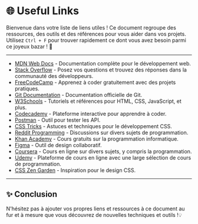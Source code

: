 # 🌐 Useful Links

Bienvenue dans votre liste de liens utiles ! Ce document regroupe des ressources, des outils et des références pour vous aider dans vos projets. Utilisez `Ctrl + F` pour trouver rapidement ce dont vous avez besoin parmi ce joyeux bazar ! 🚀

---

- [MDN Web Docs](https://developer.mozilla.org/) - Documentation complète pour le développement web.
- [Stack Overflow](https://stackoverflow.com/) - Posez vos questions et trouvez des réponses dans la communauté des développeurs.
- [FreeCodeCamp](https://www.freecodecamp.org/) - Apprenez à coder gratuitement avec des projets pratiques.
- [Git Documentation](https://git-scm.com/doc) - Documentation officielle de Git.
- [W3Schools](https://www.w3schools.com/) - Tutoriels et références pour HTML, CSS, JavaScript, et plus.
- [Codecademy](https://www.codecademy.com/) - Plateforme interactive pour apprendre à coder.
- [Postman](https://www.postman.com/) - Outil pour tester les API.
- [CSS Tricks](https://css-tricks.com/) - Astuces et techniques pour le développement CSS.
- [Reddit Programming](https://www.reddit.com/r/programming/) - Discussions sur divers sujets de programmation.
- [Khan Academy](https://www.khanacademy.org/computing/computer-programming) - Cours gratuits sur la programmation informatique.
- [Figma](https://www.figma.com/) - Outil de design collaboratif.
- [Coursera](https://www.coursera.org/) - Cours en ligne sur divers sujets, y compris la programmation.
- [Udemy](https://www.udemy.com/) - Plateforme de cours en ligne avec une large sélection de cours de programmation.
- [CSS Zen Garden](http://www.csszengarden.com/) - Inspiration pour le design CSS.

---

## ✨ Conclusion

N'hésitez pas à ajouter vos propres liens et ressources à ce document au fur et à mesure que vous découvrez de nouvelles techniques et outils !💡
